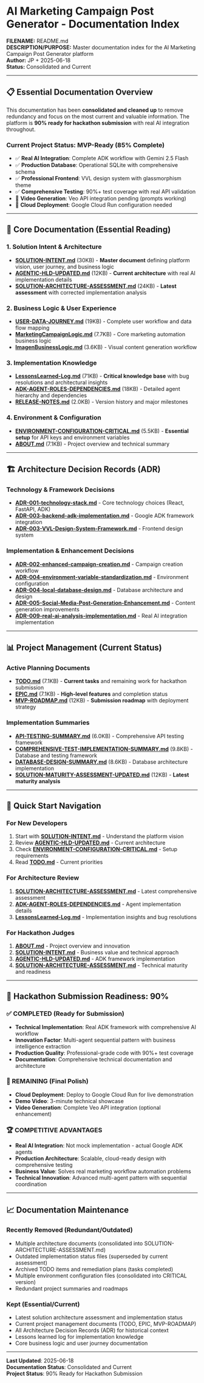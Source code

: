 # AI Marketing Campaign Post Generator - Documentation Index

**FILENAME:** README.md  
**DESCRIPTION/PURPOSE:** Master documentation index for the AI Marketing Campaign Post Generator platform  
**Author:** JP + 2025-06-18  
**Status:** Consolidated and Current

---

## 📋 **Essential Documentation Overview**

This documentation has been **consolidated and cleaned up** to remove redundancy and focus on the most current and valuable information. The platform is **90% ready for hackathon submission** with real AI integration throughout.

### **Current Project Status: MVP-Ready (85% Complete)**
- ✅ **Real AI Integration**: Complete ADK workflow with Gemini 2.5 Flash
- ✅ **Production Database**: Operational SQLite with comprehensive schema  
- ✅ **Professional Frontend**: VVL design system with glassmorphism theme
- ✅ **Comprehensive Testing**: 90%+ test coverage with real API validation
- 🔄 **Video Generation**: Veo API integration pending (prompts working)
- 🔄 **Cloud Deployment**: Google Cloud Run configuration needed

---

## 🎯 **Core Documentation (Essential Reading)**

### **1. Solution Intent & Architecture**
- **[SOLUTION-INTENT.md](SOLUTION-INTENT.md)** (30KB) - **Master document** defining platform vision, user journey, and business logic
- **[AGENTIC-HLD-UPDATED.md](AGENTIC-HLD-UPDATED.md)** (12KB) - **Current architecture** with real AI implementation details
- **[SOLUTION-ARCHITECTURE-ASSESSMENT.md](SOLUTION-ARCHITECTURE-ASSESSMENT.md)** (24KB) - **Latest assessment** with corrected implementation analysis

### **2. Business Logic & User Experience**
- **[USER-DATA-JOURNEY.md](USER-DATA-JOURNEY.md)** (19KB) - Complete user workflow and data flow mapping
- **[MarketingCampaignLogic.md](MarketingCampaignLogic.md)** (7.7KB) - Core marketing automation business logic
- **[ImagenBusinessLogic.md](ImagenBusinessLogic.md)** (3.6KB) - Visual content generation workflow

### **3. Implementation Knowledge**
- **[LessonsLearned-Log.md](LessonsLearned-Log.md)** (71KB) - **Critical knowledge base** with bug resolutions and architectural insights
- **[ADK-AGENT-ROLES-DEPENDENCIES.md](ADK-AGENT-ROLES-DEPENDENCIES.md)** (18KB) - Detailed agent hierarchy and dependencies
- **[RELEASE-NOTES.md](RELEASE-NOTES.md)** (2.0KB) - Version history and major milestones

### **4. Environment & Configuration**
- **[ENVIRONMENT-CONFIGURATION-CRITICAL.md](ENVIRONMENT-CONFIGURATION-CRITICAL.md)** (5.5KB) - **Essential setup** for API keys and environment variables
- **[ABOUT.md](ABOUT.md)** (7.1KB) - Project overview and technical summary

---

## 🏗️ **Architecture Decision Records (ADR)**

### **Technology & Framework Decisions**
- **[ADR-001-technology-stack.md](ADR/ADR-001-technology-stack.md)** - Core technology choices (React, FastAPI, ADK)
- **[ADR-003-backend-adk-implementation.md](ADR/ADR-003-backend-adk-implementation.md)** - Google ADK framework integration
- **[ADR-003-VVL-Design-System-Framework.md](ADR/ADR-003-VVL-Design-System-Framework.md)** - Frontend design system

### **Implementation & Enhancement Decisions**
- **[ADR-002-enhanced-campaign-creation.md](ADR/ADR-002-enhanced-campaign-creation.md)** - Campaign creation workflow
- **[ADR-004-environment-variable-standardization.md](ADR/ADR-004-environment-variable-standardization.md)** - Environment configuration
- **[ADR-004-local-database-design.md](ADR/ADR-004-local-database-design.md)** - Database architecture and design
- **[ADR-005-Social-Media-Post-Generation-Enhancement.md](ADR/ADR-005-Social-Media-Post-Generation-Enhancement.md)** - Content generation improvements
- **[ADR-009-real-ai-analysis-implementation.md](ADR/ADR-009-real-ai-analysis-implementation.md)** - Real AI integration implementation

---

## 📊 **Project Management (Current Status)**

### **Active Planning Documents**
- **[TODO.md](project-management/TODO.md)** (7.1KB) - **Current tasks** and remaining work for hackathon submission
- **[EPIC.md](project-management/EPIC.md)** (7.1KB) - **High-level features** and completion status
- **[MVP-ROADMAP.md](project-management/MVP-ROADMAP.md)** (12KB) - **Submission roadmap** with deployment strategy

### **Implementation Summaries**
- **[API-TESTING-SUMMARY.md](project-management/API-TESTING-SUMMARY.md)** (6.0KB) - Comprehensive API testing framework
- **[COMPREHENSIVE-TEST-IMPLEMENTATION-SUMMARY.md](project-management/COMPREHENSIVE-TEST-IMPLEMENTATION-SUMMARY.md)** (9.8KB) - Database and testing framework
- **[DATABASE-DESIGN-SUMMARY.md](project-management/DATABASE-DESIGN-SUMMARY.md)** (8.6KB) - Database architecture implementation
- **[SOLUTION-MATURITY-ASSESSMENT-UPDATED.md](project-management/SOLUTION-MATURITY-ASSESSMENT-UPDATED.md)** (12KB) - **Latest maturity analysis**

---

## 🚀 **Quick Start Navigation**

### **For New Developers**
1. Start with **[SOLUTION-INTENT.md](SOLUTION-INTENT.md)** - Understand the platform vision
2. Review **[AGENTIC-HLD-UPDATED.md](AGENTIC-HLD-UPDATED.md)** - Current architecture
3. Check **[ENVIRONMENT-CONFIGURATION-CRITICAL.md](ENVIRONMENT-CONFIGURATION-CRITICAL.md)** - Setup requirements
4. Read **[TODO.md](project-management/TODO.md)** - Current priorities

### **For Architecture Review**
1. **[SOLUTION-ARCHITECTURE-ASSESSMENT.md](SOLUTION-ARCHITECTURE-ASSESSMENT.md)** - Latest comprehensive assessment
2. **[ADK-AGENT-ROLES-DEPENDENCIES.md](ADK-AGENT-ROLES-DEPENDENCIES.md)** - Agent implementation details
3. **[LessonsLearned-Log.md](LessonsLearned-Log.md)** - Implementation insights and bug resolutions

### **For Hackathon Judges**
1. **[ABOUT.md](ABOUT.md)** - Project overview and innovation
2. **[SOLUTION-INTENT.md](SOLUTION-INTENT.md)** - Business value and technical approach
3. **[AGENTIC-HLD-UPDATED.md](AGENTIC-HLD-UPDATED.md)** - ADK framework implementation
4. **[SOLUTION-ARCHITECTURE-ASSESSMENT.md](SOLUTION-ARCHITECTURE-ASSESSMENT.md)** - Technical maturity and readiness

---

## 🎯 **Hackathon Submission Readiness: 90%**

### **✅ COMPLETED (Ready for Submission)**
- **Technical Implementation**: Real ADK framework with comprehensive AI workflow
- **Innovation Factor**: Multi-agent sequential pattern with business intelligence extraction  
- **Production Quality**: Professional-grade code with 90%+ test coverage
- **Documentation**: Comprehensive technical documentation and architecture

### **🔄 REMAINING (Final Polish)**
- **Cloud Deployment**: Deploy to Google Cloud Run for live demonstration
- **Demo Video**: 3-minute technical showcase
- **Video Generation**: Complete Veo API integration (optional enhancement)

### **🏆 COMPETITIVE ADVANTAGES**
- **Real AI Integration**: Not mock implementation - actual Google ADK agents
- **Production Architecture**: Scalable, cloud-ready design with comprehensive testing
- **Business Value**: Solves real marketing workflow automation problems
- **Technical Innovation**: Advanced multi-agent pattern with sequential coordination

---

## 📈 **Documentation Maintenance**

### **Recently Removed (Redundant/Outdated)**
- Multiple architecture documents (consolidated into SOLUTION-ARCHITECTURE-ASSESSMENT.md)
- Outdated implementation status files (superseded by current assessment)
- Archived TODO items and remediation plans (tasks completed)
- Multiple environment configuration files (consolidated into CRITICAL version)
- Redundant project summaries and roadmaps

### **Kept (Essential/Current)**
- Latest solution architecture assessment and implementation status
- Current project management documents (TODO, EPIC, MVP-ROADMAP)
- All Architecture Decision Records (ADR) for historical context
- Lessons learned log for implementation knowledge
- Core business logic and user journey documentation

---

**Last Updated**: 2025-06-18  
**Documentation Status**: Consolidated and Current  
**Project Status**: 90% Ready for Hackathon Submission 